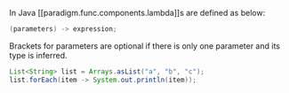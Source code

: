 
In Java [[paradigm.func.components.lambda]]s are defined as below:

```java
(parameters) -> expression;
```

Brackets for parameters are optional if there is only one parameter and its type is inferred.


```java
List<String> list = Arrays.asList("a", "b", "c");
list.forEach(item -> System.out.println(item));
```
